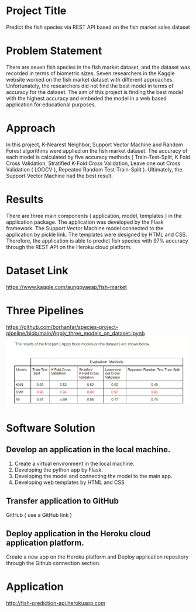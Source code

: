 # Project Title 
Predict the fish species via REST API based on the fish market sales dataset
# Problem Statement 
There are seven fish species in the fish market dataset, and the dataset was recorded in terms of biometric sizes. Seven researchers in the Kaggle website worked on the fish market dataset with different approaches. Unfortunately, the researchers did not find the best model in terms of accuracy for the dataset. The aim of this project is finding the best model with the highest accuracy and embeded the model in a web based application for educational purposes.
# Approach 
In this project, K-Nearest Neighbor, Support Vector Machine and Random Forest algorithms were applied on the fish market dataset. The accuracy of each model is calculated by five accuracy methods ( Train-Test-Split, K Fold Cross Validation, Stratified K-Fold Cross Validation, Leave one out Cross Validation ( LOOCV ), Repeated Random Test-Train-Split ). Ultimately, the Support Vector Machine had the best result.
# Results 
There are three main components ( application, model, templates ) in the application package. The application was developed by the Flask framework. The Support Vector Machine model connected to the application by pickle link. The templates were designed by HTML and CSS. Therefore, the application is able to predict fish species with 97% accuracy through the REST API on the Heroku cloud platform.
# Dataset Link
https://www.kaggle.com/aungpyaeap/fish-market
#  Three Pipelines
https://github.com/borhanfar/species-project-pipeline/blob/main/Apply_three_models_on_dataset.ipynb
![](Pipeline.png)
# Software Solution
## Develop an application in the local machine.
1) Create a virtual environment in the local machine.
2) Developing the python app by Flask.
3) Developing the model and connecting the model to the main app.
4) Developing web templates by HTML and CSS 
## Transfer application to GitHub
GitHub ( use a GitHub link )
## Deploy application in the Heroku cloud application platform.
Create a new app on the Heroku platform and Deploy application repository through the Github connection section.
# Application
http://fish-prediction-api.herokuapp.com
